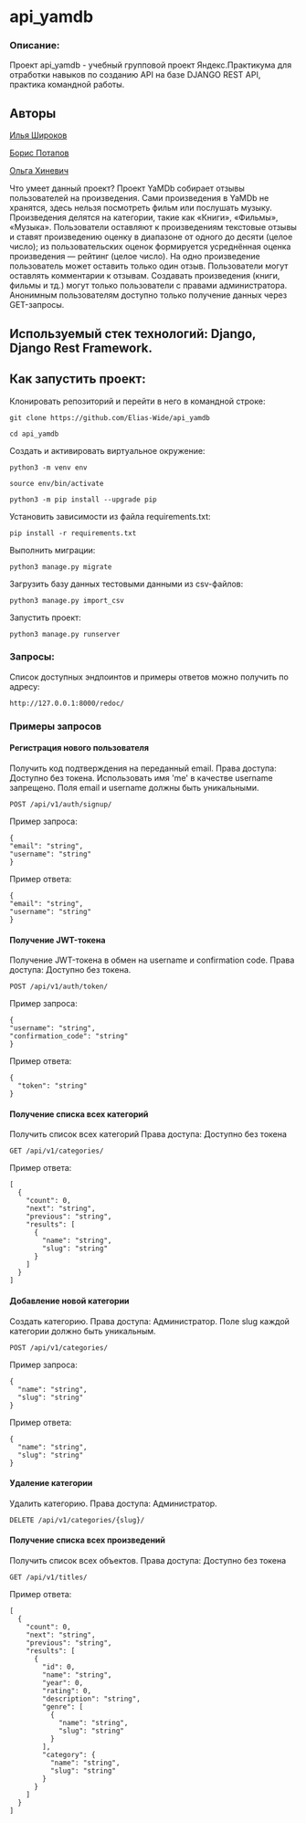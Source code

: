 # api_yamdb

### Описание:
Проект api_yamdb - учебный групповой проект Яндекс.Практикума для отработки навыков по созданию API на базе DJANGO REST API, практика командной работы.


## Авторы 
[Илья Широков](https://github.com/Elias-Wide)

[Борис Потапов](https://github.com/xodyl)

[Ольга Хиневич](https://github.com/OlgaKhinevich)

Что умеет данный проект?
Проект YaMDb собирает отзывы пользователей на произведения. Сами произведения в YaMDb не хранятся, здесь нельзя посмотреть фильм или послушать музыку.
Произведения делятся на категории, такие как «Книги», «Фильмы», «Музыка». 
Пользователи оставляют к произведениям текстовые отзывы и ставят произведению оценку в диапазоне от одного до десяти (целое число); из пользовательских оценок формируется усреднённая оценка произведения — рейтинг (целое число). На одно произведение пользователь может оставить только один отзыв.
Пользователи могут оставлять комментарии к отзывам.
Создавать произведения (книги, фильмы и тд.) могут только пользователи с правами администратора. Анонимным пользователям доступно только получение данных через GET-запросы.

## Используемый стек технологий: Django, Django Rest Framework.



## Как запустить проект:

Клонировать репозиторий и перейти в него в командной строке:

```
git clone https://github.com/Elias-Wide/api_yamdb
```

```
cd api_yamdb
```

Cоздать и активировать виртуальное окружение:

```
python3 -m venv env
```

```
source env/bin/activate
```

```
python3 -m pip install --upgrade pip
```

Установить зависимости из файла requirements.txt:

```
pip install -r requirements.txt
```

Выполнить миграции:

```
python3 manage.py migrate
```

Загрузить базу данных тестовыми данными из csv-файлов:

```
python3 manage.py import_csv
```

Запустить проект:

```
python3 manage.py runserver
```

### Запросы:

Список доступных эндпоинтов и примеры ответов можно получить по адресу:
```
http://127.0.0.1:8000/redoc/
```
### Примеры запросов

#### Регистрация нового пользователя

Получить код подтверждения на переданный email.
Права доступа: Доступно без токена.
Использовать имя 'me' в качестве username запрещено.
Поля email и username должны быть уникальными.
```
POST /api/v1/auth/signup/
```
Пример запроса:
```
{
"email": "string",
"username": "string"
}
```
Пример ответа:
```
{
"email": "string",
"username": "string"
}
```
#### Получение JWT-токена

Получение JWT-токена в обмен на username и confirmation code.
Права доступа: Доступно без токена.
```
POST /api/v1/auth/token/
```
Пример запроса:
```
{
"username": "string",
"confirmation_code": "string"
}
```
Пример ответа:
```
{
  "token": "string"
}
```
#### Получение списка всех категорий

Получить список всех категорий
Права доступа: Доступно без токена
```
GET /api/v1/categories/
```
Пример ответа:
```
[
  {
    "count": 0,
    "next": "string",
    "previous": "string",
    "results": [
      {
        "name": "string",
        "slug": "string"
      }
    ]
  }
]
```
#### Добавление новой категории

Создать категорию.
Права доступа: Администратор.
Поле slug каждой категории должно быть уникальным.
```
POST /api/v1/categories/
```
Пример запроса:
```
{
  "name": "string",
  "slug": "string"
}
```
Пример ответа:
```
{
  "name": "string",
  "slug": "string"
}
```
#### Удаление категории

Удалить категорию.
Права доступа: Администратор.
```
DELETE /api/v1/categories/{slug}/
```
#### Получение списка всех произведений

Получить список всех объектов.
Права доступа: Доступно без токена
```
GET /api/v1/titles/
```
Пример ответа:
```
[
  {
    "count": 0,
    "next": "string",
    "previous": "string",
    "results": [
      {
        "id": 0,
        "name": "string",
        "year": 0,
        "rating": 0,
        "description": "string",
        "genre": [
          {
            "name": "string",
            "slug": "string"
          }
        ],
        "category": {
          "name": "string",
          "slug": "string"
        }
      }
    ]
  }
]
```
